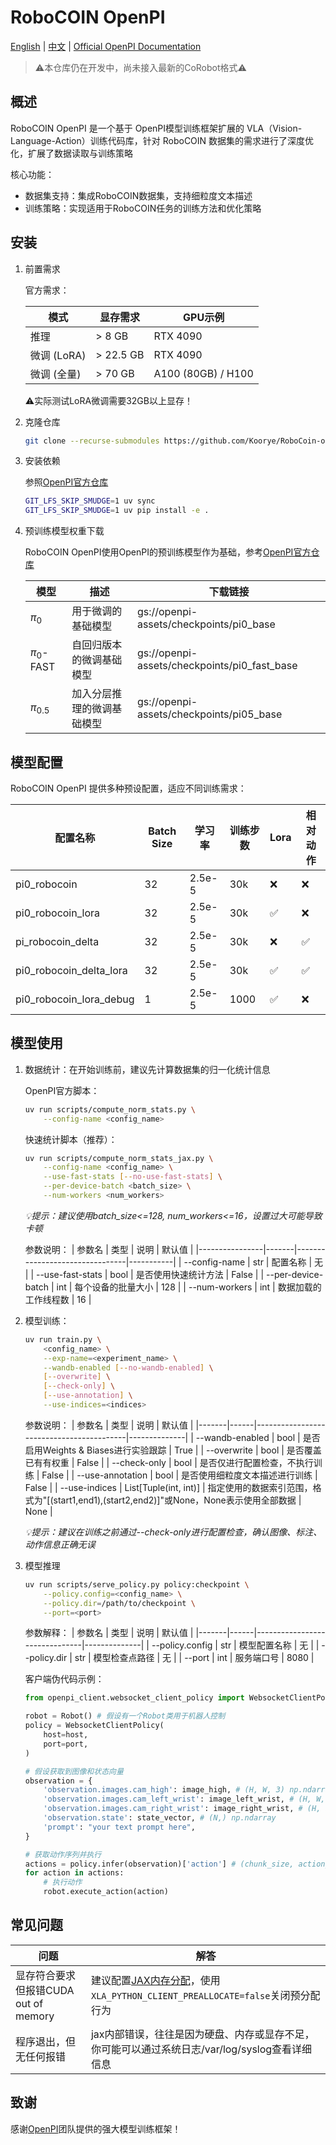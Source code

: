 # RoboCOIN OpenPI

[English](README.md) | [中文](README_zh-CN.md) | [Official OpenPI Documentation](README_openpi.md)

> ⚠️本仓库仍在开发中，尚未接入最新的CoRobot格式⚠️

## 概述

RoboCOIN OpenPI​ 是一个基于 OpenPI模型训练框架扩展的 VLA（Vision-Language-Action）训练代码库，针对 RoboCOIN 数据集的需求进行了深度优化，扩展了数据读取与训练策略

核心功能：
- 数据集支持：集成RoboCOIN数据集，支持细粒度文本描述
- 训练策略：实现适用于RoboCOIN任务的训练方法和优化策略

## 安装

1. 前置需求

    官方需求：

   | 模式 | 显存需求 | GPU示例 |
   |-------|------------------|----------------|
   | 推理	| > 8 GB | RTX 4090 |
   | 微调 (LoRA) | > 22.5 GB | RTX 4090 |
   | 微调 (全量) | > 70 GB | A100 (80GB) / H100 |

   ⚠️实际测试LoRA微调需要32GB以上显存！

2. 克隆仓库
   ```bash
   git clone --recurse-submodules https://github.com/Koorye/RoboCoin-openpi.git
   ```

3. 安装依赖

   参照[OpenPI官方仓库](https://github.com/Physical-Intelligence/openpi)
   ```bash
   GIT_LFS_SKIP_SMUDGE=1 uv sync
   GIT_LFS_SKIP_SMUDGE=1 uv pip install -e .
   ```

4. 预训练模型权重下载

   RoboCOIN OpenPI使用OpenPI的预训练模型作为基础，参考[OpenPI官方仓库](https://github.com/Physical-Intelligence/openpi)

   | 模型 | 描述 | 下载链接 |
   |-------|------------------|----------------|
   | $\pi_0$ | 用于微调的基础模型 | gs://openpi-assets/checkpoints/pi0_base |
   | $\pi_0$-FAST | 自回归版本的微调基础模型 | gs://openpi-assets/checkpoints/pi0_fast_base |
   | $\pi_{0.5}$ | 加入分层推理的微调基础模型 | gs://openpi-assets/checkpoints/pi05_base |

## 模型配置

RoboCOIN OpenPI 提供多种预设配置，适应不同训练需求：

| 配置名称 | Batch Size | 学习率 | 训练步数 | Lora | 相对动作 | 
|----------|------------|--------|----------|------|----------|
| pi0_robocoin | 32        | 2.5e-5   | 30k     | ❌   | ❌       |
| pi0_robocoin_lora | 32        | 2.5e-5   | 30k     | ✅   | ❌       |
| pi_robocoin_delta | 32        | 2.5e-5   | 30k     | ❌   | ✅       |
| pi0_robocoin_delta_lora | 32        | 2.5e-5   | 30k     | ✅   | ✅       |
| pi0_robocoin_lora_debug | 1      | 2.5e-5   | 1000     | ✅   | ❌       |

## 模型使用

1. 数据统计：在开始训练前，建议先计算数据集的归一化统计信息

   OpenPI官方脚本：
   ```bash
   uv run scripts/compute_norm_stats.py \
       --config-name <config_name>
   ```

   快速统计脚本（推荐）：
   ```bash
   uv run scripts/compute_norm_stats_jax.py \
       --config-name <config_name> \
       --use-fast-stats [--no-use-fast-stats] \
       --per-device-batch <batch_size> \
       --num-workers <num_workers>
   ```
   *💡​提示​：建议使用batch_size<=128, num_workers<=16，设置过大可能导致卡顿*

   参数说明：
    | 参数名           | 类型    | 说明                             | 默认值      |
    |----------------|-------|--------------------------------|-----------|
    | --config-name  | str   | 配置名称                           | 无         |
    | --use-fast-stats | bool  | 是否使用快速统计方法                    | False     |
    | --per-device-batch | int   | 每个设备的批量大小                     | 128        |
    | --num-workers  | int   | 数据加载的工作线程数                   | 16         |

2. 模型训练：
    ```bash
    uv run train.py \
        <config_name> \
        --exp-name=<experiment_name> \
        --wandb-enabled [--no-wandb-enabled] \
        [--overwrite] \
        [--check-only] \
        [--use-annotation] \
        --use-indices=<indices>
    ```

    参数说明：
    | 参数名 | 类型 | 说明 | 默认值 |
    |-------|------|------------------------------------------|--------------|
    | --wandb-enabled | bool | 是否启用Weights & Biases进行实验跟踪          | True          |
    | --overwrite    | bool | 是否覆盖已有有权重                      | False       |
    | --check-only | bool | 是否仅进行配置检查，不执行训练               | False        |
    | --use-annotation | bool | 是否使用细粒度文本描述进行训练              | False          |
    | --use-indices  | List[Tuple(int, int)] | 指定使用的数据索引范围，格式为"[(start1,end1),(start2,end2)]"或None，None表示使用全部数据 | None |

   *💡​提示​：建议在训练之前通过--check-only进行配置检查，确认图像、标注、动作信息正确无误*

3. 模型推理
    ```bash
    uv run scripts/serve_policy.py policy:checkpoint \
        --policy.config=<config_name> \
        --policy.dir=/path/to/checkpoint \
        --port=<port>
    ```

    参数解释：
    | 参数名 | 类型 | 说明 | 默认值 |
    |-------|------|-------------------------------|--------------|
    | --policy.config | str  | 模型配置名称                     | 无           |
    | --policy.dir    | str  | 模型检查点路径                   | 无           |
    | --port          | int  | 服务端口号                       | 8080         |

    客户端伪代码示例：
    ```python
    from openpi_client.websocket_client_policy import WebsocketClientPolicy

    robot = Robot() # 假设有一个Robot类用于机器人控制
    policy = WebsocketClientPolicy(
        host=host,
        port=port,
    )

    # 假设获取到图像和状态向量
    observation = {
        'observation.images.cam_high': image_high, # (H, W, 3) np.ndarray
        'observation.images.cam_left_wrist': image_left_wrist, # (H, W, 3) np.ndarray
        'observation.images.cam_right_wrist': image_right_wrist, # (H, W, 3) np.ndarray
        'observation.state': state_vector, # (N,) np.ndarray
        'prompt': "your text prompt here",
    }
    
    # 获取动作序列并执行
    actions = policy.infer(observation)['action'] # (chunk_size, action_dim) np.ndarray
    for action in actions:
        # 执行动作
        robot.execute_action(action) 
    ```

## 常见问题

| 问题 | 解答 |
|------|------|
| 显存符合要求但报错CUDA out of memory | 建议配置[JAX内存分配](https://jax.net.cn/en/latest/gpu_memory_allocation.html)，使用`XLA_PYTHON_CLIENT_PREALLOCATE=false`关闭预分配行为 | 
| 程序退出，但无任何报错 | jax内部错误，往往是因为硬盘、内存或显存不足，你可能可以通过系统日志/var/log/syslog查看详细信息 |

## 致谢

感谢[OpenPI](https://github.com/Physical-Intelligence/openpi)团队提供的强大模型训练框架！